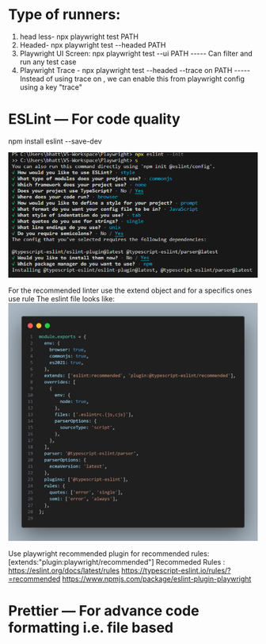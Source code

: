 # Type of runners:

1. head less- npx playwright test PATH
2. Headed- npx playwright test --headed PATH
3. Playwright UI Screen: npx playwright test --ui PATH ----- Can filter and run any test case
4. Playwright Trace - npx playwright test --headed --trace on PATH ----- Instead of using trace on , we can enable this from playwright config using a key "trace"

# ESLint — For code quality

npm install eslint --save-dev

![Alt text](image-1.png)

For the recommended linter use the extend object and for a specifics ones use rule
The eslint file looks like: ![Alt text](image-2.png)

Use playwright recommended plugin for recommended rules: [extends:"plugin:playwright/recommended"]
Recommeded Rules :
https://eslint.org/docs/latest/rules
https://typescript-eslint.io/rules/?=recommended
https://www.npmjs.com/package/eslint-plugin-playwright

# Prettier — For advance code formatting i.e. file based
